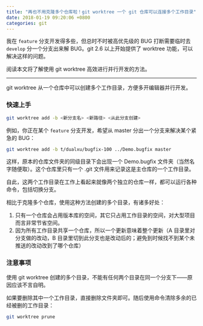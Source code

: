 ```yaml
---
title: "再也不用克隆多个仓库啦！git worktree 一个 git 仓库可以连接多个工作目录"
date: 2018-01-19 09:20:06 +0800
categories: git
---
```


我在 `feature` 分支开发得多些，但总时不时被高优先级的 BUG 打断需要临时去 `develop` 分一个分支出来解 BUG。git 2.6 以上开始提供了 worktree 功能，可以解决这样的问题。

阅读本文将了解使用 git worktree 高效进行并行开发的方法。

---

git worktree 从一个仓库中可以创建多个工作目录，方便多开编辑器并行开发。

### 快速上手

```bash
git worktree add -b <新分支名> <新路径> <从此分支创建>
```

例如，你正在某个 `feature` 分支开发，希望从 master 分出一个分支来解决某个紧急的 BUG：

```bash
git worktree add -b t/dualxu/bugfix-100 ../Demo.bugfix master
```

这样，原本的仓库文件夹的同级目录下会出现一个 Demo.bugfix 文件夹（当然名字随便取）。这个仓库里只有一个 .git 文件用来记录这是主仓库的一个工作目录。

自此，这两个工作目录在工作上看起来就像两个独立的仓库一样，都可以运行各种命令，包括切换分支。

相比于克隆多个仓库，使用这种方法创建的多个目录，有诸多好处：

1. 只有一个仓库会占用版本库的空间，其它只占用工作目录的空间，对大型项目而言非常节省空间。
1. 因为所有工作目录共享一个仓库，所以一个更新意味着整个更新（A 目录里对分支做的改动，B 目录里切到此分支也是改动后的；避免到时候找不到某个未推送的改动改到了哪个仓库）

### 注意事项

使用 git worktree 创建的多个目录，不能有任何两个目录在同一个分支下——原因应该不言自明。

如果要删除其中一个工作目录，直接删除文件夹即可。随后使用命令清除多余的已经被删的工作目录：

```bash
git worktree prune
```
